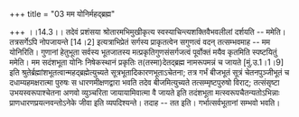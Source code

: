 +++
title = "03 मम योनिर्महद्ब्रह्म"

+++
।।14.3।। तदेवं प्रशंसया श्रोतारमभिमुखीकृत्य स्वस्याचिन्त्यशक्तिवैभवलीलां
दर्शयति -- ममेति। तत्रसर्गेऽपि नोपजायन्ते \[14।2\] इत्यत्राभिप्रेतं
सर्गस्य प्राकृतत्वेन सगुणत्वं वदन् तत्सम्भवमाह -- मम योनिरिति। गुणानां
हेतुभूता सर्वस्य भूतजातस्य मत्प्रकृतिगुणसंसर्गजत्वं पूर्वोक्तं मयैव
कृतमिति स्पष्टयितुं ममेति। मम सदंशभूता योनिः निषेकस्थानं प्रकृतिः
त(तस्मा)देतद्ब्रह्म नामरूपमन्नं च जायते \[मुं.उ.1।1।9\] इति
श्रुतेर्ब्रह्मांशभूतत्वान्महद्ब्रह्मेत्युच्यते
सूत्रभूतादिकारणभूताऽचेतना; तत्र गर्भं बीजभूतं सूत्रं चेतनपुञ्जीभूतं च
दधाम्यहमक्षरात्मा पुरुषः स धारणमीक्षणद्वारा भवति तदेव बीजमित्युच्यते
तत्सम्मृष्टपुरुषो विराट्; तत्संसृष्टा उभयस्वरूपाश्चेतना अणवो व्युञ्चरिता
जायायामिवात्मा वै जायते इति तदंशभूता मत्स्वरूपचैतन्यतोऽभिन्नाः
प्राणधारणप्रयत्नवन्तोऽनेके जीवा इति व्यपदिश्यन्ते। तदाह -- तत इति।
गर्भात्सर्वभूतानां सम्भवो भवति।
